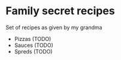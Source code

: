 # Family secret recipes

Set of recipes as given by my grandma

- Pizzas (TODO)
- Sauces (TODO)
- Spreds (TODO)
